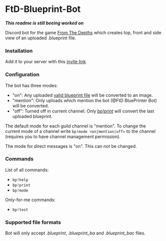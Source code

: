 # FtD-Blueprint-Bot
***This readme is still beeing worked on***

Discord bot for the game [From The Depths](https://fromthedepthsgame.com/) which creates top, front and side view of an uploaded .blueprint file.

### Installation
Add it to your server with this [invite link](https://discord.com/api/oauth2/authorize?client_id=759429992521662464&permissions=34880&scope=bot).

### Configuration
The bot has three modes:
- "on": Any uploaded [valid blueprint file](#supported-file-formats) will be converted to an image.
- "mention": Only uploads which mention the bot (@FtD BluePrinter Bot) will be converted.
- "off": Turned off in current channel. Only [bp!print](#commands) will convert the last uploaded blueprint.

The default mode for each guild channel is "mention".
To change the current mode of a channel write `bp!mode <on|mention|off>` to the channel (requires you to have channel management permission).

The mode for direct messages is "on". This can not be changed.

### Commands
List of all commands:
- `bp!help`
- `bp!print`
- `bp!mode`

Only-for-me commands:
- `bp!test`

### Supported file formats
Bot will only accept *.blueprint*, *.blueprint_ba* and *.blueprint_bac* files.
